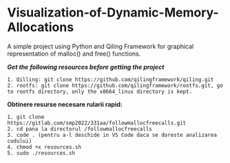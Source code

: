 # Visualization-of-Dynamic-Memory-Allocations
A simple project using Python and Qiling Framework for graphical representation of malloc() and free() functions.


***Get the following resources before getting the project***

    1. Qilling: git clone https://github.com/qilingframework/qiling.git
    2. rootfs: git clone https://github.com/qilingframework/rootfs.git, go to rootfs directory, only the x8664_linux directory is kept.
    
**Obtinere resurse necesare rularii rapid:**

    1. git clone https://gitlab.com/smp2022/331aa/followmallocfreecalls.git
    2. cd pana la directorul /followmallocfreecalls
    3. code . (pentru a-l deschide in VS Code daca se doreste analizarea codului)
    4. chmod +x resources.sh
    5. sudo ./resources.sh




